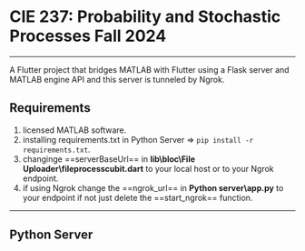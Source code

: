 # CIE 237: Probability and Stochastic Processes Fall 2024
----
A Flutter project that bridges MATLAB with Flutter using a Flask server and MATLAB engine API and this server is tunneled by Ngrok.

## Requirements
1. licensed MATLAB software.
2. installing requirements.txt in Python Server => `pip install -r requirements.txt`.
3. changinge ==serverBaseUrl== in **lib\bloc\File Uploader\fileprocesscubit.dart** to your local host or to your Ngrok endpoint.
4. if using Ngrok change the ==ngrok_url== in **Python server\app.py** to your endpoint if not just delete the ==start_ngrok== function.
----
## Python Server 
